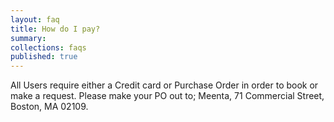 ```yaml
---
layout: faq
title: How do I pay?
summary:
collections: faqs
published: true
---
```


All Users require either a Credit card or Purchase Order in order to book or make a request.  Please make your PO out to; Meenta, 71 Commercial Street, Boston, MA 02109.
